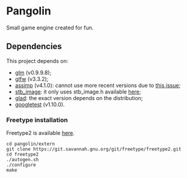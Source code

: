 # Pangolin
Small game engine created for fun.

## Dependencies
This project depends on:
* [glm](https://github.com/g-truc/glm) (v0.9.9.8);
* [glfw](https://github.com/glfw/glfw) (v3.3.2);
* [assimp](https://github.com/assimp/assimp) (v4.1.0): cannot use more recent versions due to [this issue](https://github.com/assimp/assimp/issues/2754);
* [stb_image](https://github.com/nothings/stb): it only uses stb_image.h available [here](https://github.com/nothings/stb/blob/master/stb_image.h);
* [glad](https://glad.dav1d.de/): the exact version depends on the distribution;
* [googletest](https://github.com/google/googletest) (v1.10.0).

### Freetype installation

 Freetype2 is available [here](https://git.savannah.gnu.org/cgit/freetype/freetype2.git/).

```
cd pangolin/extern
git clone https://git.savannah.gnu.org/git/freetype/freetype2.git
cd freetype2
./autogen.sh
./configure
make
```
